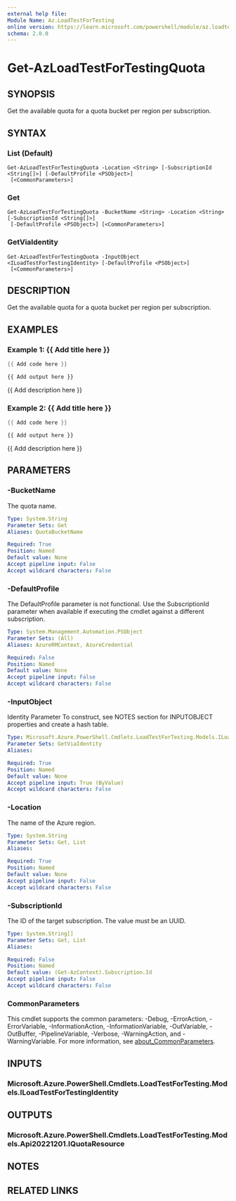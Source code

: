 ```yaml
---
external help file:
Module Name: Az.LoadTestForTesting
online version: https://learn.microsoft.com/powershell/module/az.loadtestfortesting/get-azloadtestfortestingquota
schema: 2.0.0
---
```


# Get-AzLoadTestForTestingQuota

## SYNOPSIS
Get the available quota for a quota bucket per region per subscription.

## SYNTAX

### List (Default)
```
Get-AzLoadTestForTestingQuota -Location <String> [-SubscriptionId <String[]>] [-DefaultProfile <PSObject>]
 [<CommonParameters>]
```

### Get
```
Get-AzLoadTestForTestingQuota -BucketName <String> -Location <String> [-SubscriptionId <String[]>]
 [-DefaultProfile <PSObject>] [<CommonParameters>]
```

### GetViaIdentity
```
Get-AzLoadTestForTestingQuota -InputObject <ILoadTestForTestingIdentity> [-DefaultProfile <PSObject>]
 [<CommonParameters>]
```

## DESCRIPTION
Get the available quota for a quota bucket per region per subscription.

## EXAMPLES

### Example 1: {{ Add title here }}
```powershell
{{ Add code here }}
```

```output
{{ Add output here }}
```

{{ Add description here }}

### Example 2: {{ Add title here }}
```powershell
{{ Add code here }}
```

```output
{{ Add output here }}
```

{{ Add description here }}

## PARAMETERS

### -BucketName
The quota name.

```yaml
Type: System.String
Parameter Sets: Get
Aliases: QuotaBucketName

Required: True
Position: Named
Default value: None
Accept pipeline input: False
Accept wildcard characters: False
```

### -DefaultProfile
The DefaultProfile parameter is not functional.
Use the SubscriptionId parameter when available if executing the cmdlet against a different subscription.

```yaml
Type: System.Management.Automation.PSObject
Parameter Sets: (All)
Aliases: AzureRMContext, AzureCredential

Required: False
Position: Named
Default value: None
Accept pipeline input: False
Accept wildcard characters: False
```

### -InputObject
Identity Parameter
To construct, see NOTES section for INPUTOBJECT properties and create a hash table.

```yaml
Type: Microsoft.Azure.PowerShell.Cmdlets.LoadTestForTesting.Models.ILoadTestForTestingIdentity
Parameter Sets: GetViaIdentity
Aliases:

Required: True
Position: Named
Default value: None
Accept pipeline input: True (ByValue)
Accept wildcard characters: False
```

### -Location
The name of the Azure region.

```yaml
Type: System.String
Parameter Sets: Get, List
Aliases:

Required: True
Position: Named
Default value: None
Accept pipeline input: False
Accept wildcard characters: False
```

### -SubscriptionId
The ID of the target subscription.
The value must be an UUID.

```yaml
Type: System.String[]
Parameter Sets: Get, List
Aliases:

Required: False
Position: Named
Default value: (Get-AzContext).Subscription.Id
Accept pipeline input: False
Accept wildcard characters: False
```

### CommonParameters
This cmdlet supports the common parameters: -Debug, -ErrorAction, -ErrorVariable, -InformationAction, -InformationVariable, -OutVariable, -OutBuffer, -PipelineVariable, -Verbose, -WarningAction, and -WarningVariable. For more information, see [about_CommonParameters](http://go.microsoft.com/fwlink/?LinkID=113216).

## INPUTS

### Microsoft.Azure.PowerShell.Cmdlets.LoadTestForTesting.Models.ILoadTestForTestingIdentity

## OUTPUTS

### Microsoft.Azure.PowerShell.Cmdlets.LoadTestForTesting.Models.Api20221201.IQuotaResource

## NOTES

## RELATED LINKS

